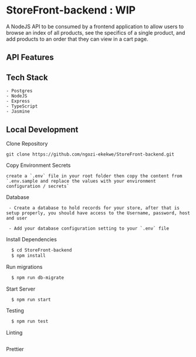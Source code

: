 # StoreFront-backend : WIP

A NodeJS API to be consumed by a frontend application to allow users to browse an index of all products, see the specifics of a single product, and add products to an order that they can view in a cart page.


## API Features

## Tech Stack

```
- Postgres
- NodeJS
- Express
- TypeScript
- Jasmine

```


## Local Development

Clone Repository
```
git clone https://github.com/ngozi-ekekwe/StoreFront-backend.git
```

Copy Environment Secrets
```
create a `.env` file in your root folder then copy the content from  `.env.sample and replace the values with your environment configuration / secrets`
```

Database

```
 - Create a database to hold records for your store, after that is setup properly, you should have access to the Username, password, host and user

 - Add your database configuration setting to your `.env` file
```

Install Dependencies

```sh
  $ cd StoreFront-backend
  $ npm install
```

Run migrations

```sh
  $ npm run db-migrate
```

Start Server
```sh
  $ npm run start
```

Testing

```sh
  $ npm run test
```

Linting
```

```

Prettier

```

```




